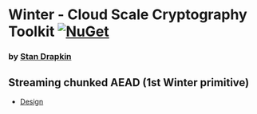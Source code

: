 ﻿# **Winter** - Cloud Scale Cryptography Toolkit [![NuGet](https://img.shields.io/nuget/v/Winter.svg)](https://www.nuget.org/packages/Winter/)

### by [Stan Drapkin](https://github.com/sdrapkin/)

## Streaming chunked AEAD (1st Winter primitive)
* [Design](Design.pdf)
